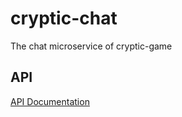 # cryptic-chat
The chat microservice of cryptic-game

## API 

[API Documentation](https://github.com/cryptic-game/cryptic-chat/wiki)
